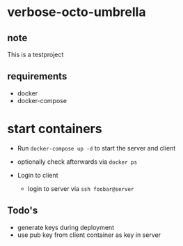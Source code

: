 # verbose-octo-umbrella

## note
This is a testproject

## requirements
* docker
* docker-compose
# start containers

* Run `docker-compose up -d` to start the server and client
* optionally check afterwards via `docker ps`

* Login to client
  * login to server via `ssh foobar@server`

## Todo's
* generate keys during deployment
* use pub key from client container as key in server
